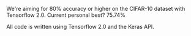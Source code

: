 We're aiming for 80% accuracy or higher on the CIFAR-10 dataset with Tensorflow 2.0.  Current personal best?  75.74%

All code is written using Tensorflow 2.0 and the Keras API.
